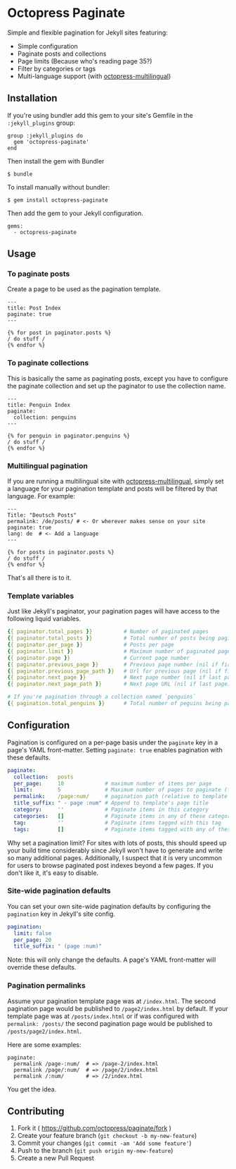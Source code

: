 # Octopress Paginate

Simple and flexible pagination for Jekyll sites featuring:

- Simple configuration
- Paginate posts and collections
- Page limits (Because who's reading page 35?)
- Filter by categories or tags
- Multi-language support (with [octopress-multilingual](https://github.com/octopress/multilingual))

## Installation

If you're using bundler add this gem to your site's Gemfile in the `:jekyll_plugins` group:

    group :jekyll_plugins do
      gem 'octopress-paginate'
    end

Then install the gem with Bundler

    $ bundle

To install manually without bundler:

    $ gem install octopress-paginate

Then add the gem to your Jekyll configuration.

    gems:
      - octopress-paginate

## Usage

### To paginate posts

Create a page to be used as the pagination template.

```
---
title: Post Index
paginate: true
---

{% for post in paginator.posts %}
/ do stuff /
{% endfor %}
```

### To paginate collections

This is basically the same as paginating posts, except you have to configure the paginate collection and set up the paginator to
use the collection name.

```
---
title: Penguin Index
paginate:
  collection: penguins
---

{% for penguin in paginator.penguins %}
/ do stuff /
{% endfor %}
```

### Multilingual pagination

If you are running a multilingual site with [octopress-multilingual](https://github.com/octopress/multilingual), simply set a language for your pagination template and posts will be filtered by that language. For example:

```
---
Title: "Deutsch Posts"
permalink: /de/posts/ # <- Or wherever makes sense on your site
paginate: true
lang: de  # <- Add a language
---

{% for posts in paginator.posts %}
/ do stuff /
{% endfor %}
```

That's all there is to it.

### Template variables

Just like Jekyll's paginator, your pagination pages will have access to the following liquid variables.


```yaml
{{ paginator.total_pages }}          # Number of paginated pages
{{ paginator.total_posts }}          # Total number of posts being paginated
{{ paginator.per_page }}             # Posts per page
{{ paginator.limit }}                # Maximum number of paginated pages
{{ paginator.page }}                 # Current page number
{{ paginator.previous_page }}        # Previous page number (nil if first page)
{{ paginator.previous_page_path }}   # Url for previous page (nil if first page)
{{ paginator.next_page }}            # Next page number (nil if last page)
{{ paginator.next_page_path }}       # Next page URL (nil if last page)

# If you're pagination through a collection named `penguins`
{{ pagination.total_penguins }}      # Total number of peguins being paginated
```

## Configuration

Pagination is configured on a per-page basis under the `paginate` key in a page's YAML front-matter. Setting `paginate: true` enables pagination with these defaults.

```yaml
paginate:
  collection:   posts
  per_page:     10             # maximum number of items per page 
  limit:        5              # Maximum number of pages to paginate (false for unlimited)
  permalink:    /page:num/     # pagination path (relative to template page)
  title_suffix: " - page :num" # Append to template's page title
  category:     ''             # Paginate items in this category
  categories:   []             # Paginate items in any of these categories
  tag:          ''             # Paginate items tagged with this tag
  tags:         []             # Paginate items tagged with any of these tags
```

Why set a pagination limit? For sites with lots of posts, this should speed up your build time considerably since Jekyll won't have to generate and write so many additional pages. Additionally, I suspect that it is very uncommon for users to browse paginated post indexes beyond a few pages. If you don't like it, it's easy to disable.

### Site-wide pagination defaults

You can set your own site-wide pagination defaults by configuring the `pagination` key in Jekyll's site config. 

<!-- title:"Site wide configuration _config.yml" -->

```yaml
pagination:
  limit: false
  per_page: 20
  title_suffix: " (page :num)"
```

Note: this will only change the defaults. A page's YAML front-matter will
override these defaults.

### Pagination permalinks

Assume your pagination template page was at `/index.html`. The second pagination page would be 
published to `/page2/index.html` by default. If your template page was at `/posts/index.html` or if was configured
with `permalink: /posts/` the second pagination page would be published to `/posts/page2/index.html`.


Here are some examples:

```
paginate:
  permalink /page-:num/  # => /page-2/index.html
  permalink /page/:num/  # => /page/2/index.html
  permalink /:num/       # => /2/index.html
```

You get the idea.

## Contributing

1. Fork it ( https://github.com/octopress/paginate/fork )
2. Create your feature branch (`git checkout -b my-new-feature`)
3. Commit your changes (`git commit -am 'Add some feature'`)
4. Push to the branch (`git push origin my-new-feature`)
5. Create a new Pull Request
